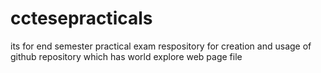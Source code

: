 # cctesepracticals

its for end semester practical exam respository for creation and usage of github repository which has world explore web page file 
